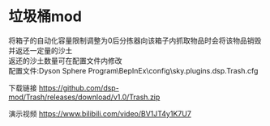# 垃圾桶mod
将箱子的自动化容量限制调整为0后分拣器向该箱子内抓取物品时会将该物品销毁并返还一定量的沙土<br>
返还的沙土数量可在配置文件内修改<br>
配置文件:Dyson Sphere Program\BepInEx\config\sky.plugins.dsp.Trash.cfg<br>

下载链接 https://github.com/dsp-mod/Trash/releases/download/v1.0/Trash.zip

演示视频 https://www.bilibili.com/video/BV1JT4y1K7U7

